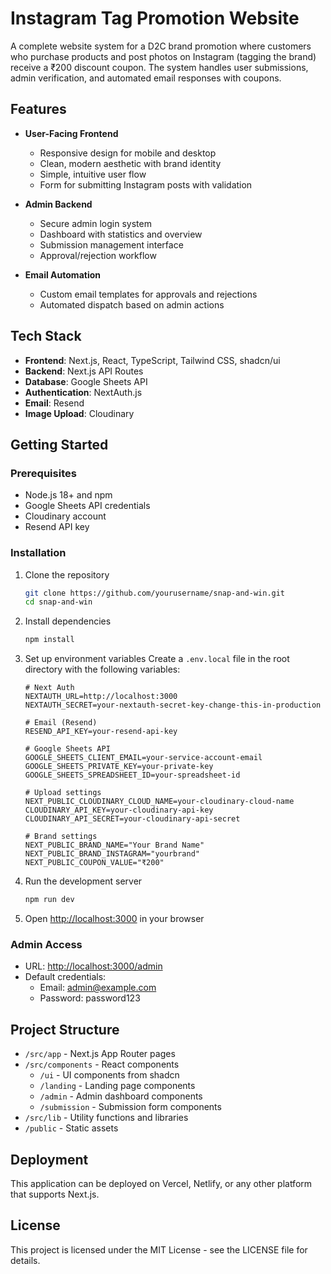 # Instagram Tag Promotion Website

A complete website system for a D2C brand promotion where customers who purchase products and post photos on Instagram (tagging the brand) receive a ₹200 discount coupon. The system handles user submissions, admin verification, and automated email responses with coupons.

## Features

- **User-Facing Frontend**
  - Responsive design for mobile and desktop
  - Clean, modern aesthetic with brand identity
  - Simple, intuitive user flow
  - Form for submitting Instagram posts with validation

- **Admin Backend**
  - Secure admin login system
  - Dashboard with statistics and overview
  - Submission management interface
  - Approval/rejection workflow

- **Email Automation**
  - Custom email templates for approvals and rejections
  - Automated dispatch based on admin actions

## Tech Stack

- **Frontend**: Next.js, React, TypeScript, Tailwind CSS, shadcn/ui
- **Backend**: Next.js API Routes
- **Database**: Google Sheets API
- **Authentication**: NextAuth.js
- **Email**: Resend
- **Image Upload**: Cloudinary

## Getting Started

### Prerequisites

- Node.js 18+ and npm
- Google Sheets API credentials
- Cloudinary account
- Resend API key

### Installation

1. Clone the repository
   ```bash
   git clone https://github.com/yourusername/snap-and-win.git
   cd snap-and-win
   ```

2. Install dependencies
   ```bash
   npm install
   ```

3. Set up environment variables
   Create a `.env.local` file in the root directory with the following variables:
   ```
   # Next Auth
   NEXTAUTH_URL=http://localhost:3000
   NEXTAUTH_SECRET=your-nextauth-secret-key-change-this-in-production

   # Email (Resend)
   RESEND_API_KEY=your-resend-api-key

   # Google Sheets API
   GOOGLE_SHEETS_CLIENT_EMAIL=your-service-account-email
   GOOGLE_SHEETS_PRIVATE_KEY=your-private-key
   GOOGLE_SHEETS_SPREADSHEET_ID=your-spreadsheet-id

   # Upload settings
   NEXT_PUBLIC_CLOUDINARY_CLOUD_NAME=your-cloudinary-cloud-name
   CLOUDINARY_API_KEY=your-cloudinary-api-key
   CLOUDINARY_API_SECRET=your-cloudinary-api-secret

   # Brand settings
   NEXT_PUBLIC_BRAND_NAME="Your Brand Name"
   NEXT_PUBLIC_BRAND_INSTAGRAM="yourbrand"
   NEXT_PUBLIC_COUPON_VALUE="₹200"
   ```

4. Run the development server
   ```bash
   npm run dev
   ```

5. Open [http://localhost:3000](http://localhost:3000) in your browser

### Admin Access

- URL: [http://localhost:3000/admin](http://localhost:3000/admin)
- Default credentials:
  - Email: admin@example.com
  - Password: password123

## Project Structure

- `/src/app` - Next.js App Router pages
- `/src/components` - React components
  - `/ui` - UI components from shadcn
  - `/landing` - Landing page components
  - `/admin` - Admin dashboard components
  - `/submission` - Submission form components
- `/src/lib` - Utility functions and libraries
- `/public` - Static assets

## Deployment

This application can be deployed on Vercel, Netlify, or any other platform that supports Next.js.

## License

This project is licensed under the MIT License - see the LICENSE file for details.
